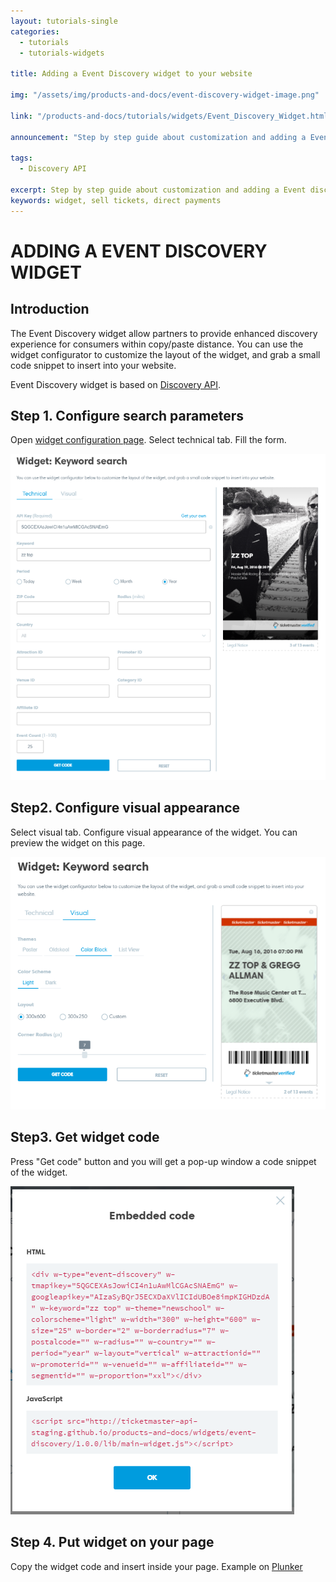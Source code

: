 ```yaml
---
layout: tutorials-single
categories: 
  - tutorials
  - tutorials-widgets

title: Adding a Event Discovery widget to your website

img: "/assets/img/products-and-docs/event-discovery-widget-image.png"

link: "/products-and-docs/tutorials/widgets/Event_Discovery_Widget.html"

announcement: "Step by step guide about customization and adding a Event discovery widget to your website."

tags: 
  - Discovery API

excerpt: Step by step guide about customization and adding a Event discovery widget to your website.
keywords: widget, sell tickets, direct payments
---
```


# ADDING A EVENT DISCOVERY WIDGET

## Introduction

The Event Discovery widget allow partners to provide enhanced discovery experience for consumers within copy/paste distance.
You can use the widget configurator to customize the layout of the widget, and grab a small code snippet to insert into your website.

Event Discovery widget is based on [Discovery API](/products-and-docs/apis/discovery/).

## Step 1. Configure search parameters

Open [widget configuration page](/products-and-docs/widgets/event-discovery/). Select technical tab. Fill the form.

![Event Discovery widget technical tab](/products-and-docs/tutorials/img/edw-conf1.png)

## Step2. Configure visual appearance

Select visual tab. Configure visual appearance of the widget.
You can preview the widget on this page.

![Event Discovery widget visual tab](/products-and-docs/tutorials/img/edw-conf2.png)

## Step3. Get widget code

Press "Get code" button and you will get a pop-up window a code snippet of the widget.

![Event Discovery widget code](/products-and-docs/tutorials/img/edw-conf3.png)

## Step 4. Put widget on your page

Copy the widget code and insert inside your page.
Example on [Plunker](http://plnkr.co/edit/kqYmh8LQlMbgIxwQ6P9R?p=preview)


